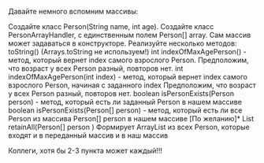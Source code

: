 Давайте немного вспомним массивы:


Создайте класс Person(String name, int age). Создайте класс PersonArrayHandler, с единственным полем Person[] array.  Сам массив может задаваться в конструкторе. Реализуйте несколько методов:
toString() (Arrays.toString не используем!)
int indexOfMaxAgePerson() - метод, который вернет index самого взрослого Person. Предположим, что возраст у всех Person разный, повторов нет.
int indexOfMaxAgePerson(int index) - метод, который вернет index самого взрослого Person, начиная с заданного index Предположим, что возраст у всех Person разный, повторов нет.
boolean isPersonExists(Person person) - метод, который есть ли заданный Person в нашем массиве
boolean isPersonExists(Person[] person) - метод, который есть ли все Person из массива Person[] person  в нашем массиве
[По желанию]*  List  retainAll(Person[] person ) Формирует ArrayList из всех Person,  которые входят и в переданный массив и в наш массив

Коллеги,  хотя бы 2-3 пункта может каждый!!!
